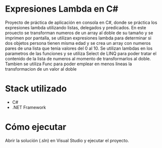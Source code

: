 # Expresiones Lambda en C#
Proyecto de práctica de aplicación en consola en C#, donde se práctica los expresiones lambda utilizando listas, delegados y predicados. 
En este prouecto se transforman numeros de un array al doble de su tamaño y se imprimen por pantalla, se utilizan expresiones lambda para
determinar si dos objetos persona tienen misma edad y se crea un array con numeros pares de una lista que tenia valores del 0 al 10.
Se utilizan lambdas en los parametros de las funciones y se utiliza Select de LINQ para poder tratar el contenido de la lista de numeros
al momento de transformarlos al doble. Tambien se utiliza Func para poder emplear en menos lineas la transformacion de un valor al doble

# Stack utilizado
- C#
- .NET Framework

# Cómo ejecutar
Abrir la solución (.sln) en Visual Studio y ejecutar el proyecto.
